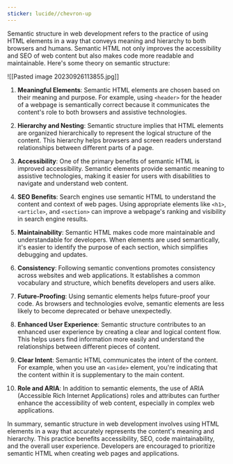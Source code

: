 ```yaml
---
sticker: lucide//chevron-up
---
```

Semantic structure in web development refers to the practice of using HTML elements in a way that conveys meaning and hierarchy to both browsers and humans. Semantic HTML not only improves the accessibility and SEO of web content but also makes code more readable and maintainable. Here's some theory on semantic structure:

![[Pasted image 20230926113855.jpg]]

1. **Meaningful Elements**: Semantic HTML elements are chosen based on their meaning and purpose. For example, using `<header>` for the header of a webpage is semantically correct because it communicates the content's role to both browsers and assistive technologies.

2. **Hierarchy and Nesting**: Semantic structure implies that HTML elements are organized hierarchically to represent the logical structure of the content. This hierarchy helps browsers and screen readers understand relationships between different parts of a page.

3. **Accessibility**: One of the primary benefits of semantic HTML is improved accessibility. Semantic elements provide semantic meaning to assistive technologies, making it easier for users with disabilities to navigate and understand web content.

4. **SEO Benefits**: Search engines use semantic HTML to understand the content and context of web pages. Using appropriate elements like `<h1>`, `<article>`, and `<section>` can improve a webpage's ranking and visibility in search engine results.

5. **Maintainability**: Semantic HTML makes code more maintainable and understandable for developers. When elements are used semantically, it's easier to identify the purpose of each section, which simplifies debugging and updates.

6. **Consistency**: Following semantic conventions promotes consistency across websites and web applications. It establishes a common vocabulary and structure, which benefits developers and users alike.

7. **Future-Proofing**: Using semantic elements helps future-proof your code. As browsers and technologies evolve, semantic elements are less likely to become deprecated or behave unexpectedly.

8. **Enhanced User Experience**: Semantic structure contributes to an enhanced user experience by creating a clear and logical content flow. This helps users find information more easily and understand the relationships between different pieces of content.

9. **Clear Intent**: Semantic HTML communicates the intent of the content. For example, when you use an `<aside>` element, you're indicating that the content within it is supplementary to the main content.

10. **Role and ARIA**: In addition to semantic elements, the use of ARIA (Accessible Rich Internet Applications) roles and attributes can further enhance the accessibility of web content, especially in complex web applications.

In summary, semantic structure in web development involves using HTML elements in a way that accurately represents the content's meaning and hierarchy. This practice benefits accessibility, SEO, code maintainability, and the overall user experience. Developers are encouraged to prioritize semantic HTML when creating web pages and applications.